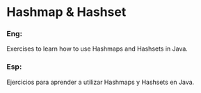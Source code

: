 # Hashmap & Hashset
### Eng:
Exercises to learn how to use Hashmaps and Hashsets in Java.
### Esp:
Ejercicios para aprender a utilizar Hashmaps y Hashsets en Java.
